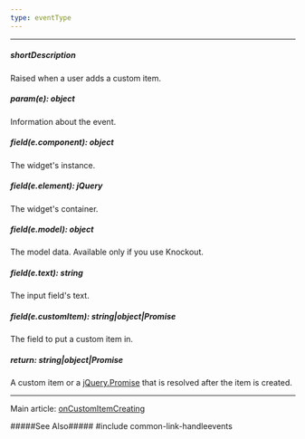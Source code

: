 ```yaml
---
type: eventType
---
```

---
##### shortDescription
Raised when a user adds a custom item.

##### param(e): object
Information about the event.

##### field(e.component): object
The widget's instance.

##### field(e.element): jQuery
The widget's container.

##### field(e.model): object
The model data. Available only if you use Knockout.

##### field(e.text): string
The input field's text.

##### field(e.customItem): string|object|Promise
The field to put a custom item in.

##### return: string|object|Promise
A custom item or a [jQuery.Promise](https://api.jquery.com/Types/#Promise) that is resolved after the item is created.

---
Main article: [onCustomItemCreating](/api-reference/10%20UI%20Widgets/dxSelectBox/1%20Configuration/onCustomItemCreating.md '{basewidgetpath}/Configuration/#onCustomItemCreating')

#####See Also#####
#include common-link-handleevents
